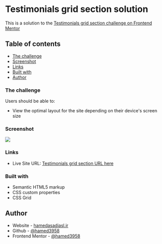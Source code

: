 # Testimonials grid section solution
This is a solution to the [Testimonials grid section challenge on Frontend Mentor](https://www.frontendmentor.io/challenges/testimonials-grid-section-Nnw6J7Un7)

## Table of contents

  - [The challenge](#the-challenge)
  - [Screenshot](#screenshot)
  - [Links](#links)
  - [Built with](#built-with)
  - [Author](#author)

### The challenge
Users should be able to:
- View the optimal layout for the site depending on their device's screen size

### Screenshot
![](images/Testimonials-grid.png)

### Links
- Live Site URL: [Testimonials grid section URL here](https://hamed3958.github.io/Testimonials-grid-section/)

### Built with
- Semantic HTML5 markup
- CSS custom properties
- CSS Grid



## Author
- Website - [hamedasadiasl.ir](http://hamedasadiasl.ir/)
- Github - [@hamed3958](https://github.com/hamed3958)
- Frontend Mentor - [@hamed3958](https://www.frontendmentor.io/profile/hamed3958)